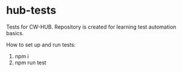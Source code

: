 # hub-tests
Tests for CW-HUB. Repository is created for learning test automation basics. 

How to set up and run tests: 

1. npm i
2. npm run test
